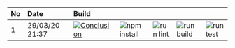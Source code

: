 | No | Date           | Build                                                                                                                                                                 |                                                                      |                                                                |                                                                  |                                                                |
| :- | :------------- | :-------------------------------------------------------------------------------------------------------------------------------------------------------------------- | :------------------------------------------------------------------- | :------------------------------------------------------------- | :--------------------------------------------------------------- | :------------------------------------------------------------- |
| 1  | 29/03/20 21:37 | [![Conclusion](https://img.shields.io/badge/build-pass-brightgreen)](https://github.com/e2e-boilerplate/cypress-typescript-webpack-chai-expect/actions/runs/66141902) | ![npm install](https://img.shields.io/badge/npm-install-brightgreen) | ![run lint](https://img.shields.io/badge/run-lint-brightgreen) | ![run build](https://img.shields.io/badge/run-build-brightgreen) | ![run test](https://img.shields.io/badge/run-test-brightgreen) |